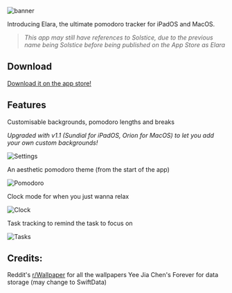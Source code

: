 
![banner](https://hc-cdn.hel1.your-objectstorage.com/s/v3/deb2916cbbc08047aa87c3cfa277be50e8586bf8_solstice_figma.png)

Introducing Elara, the ultimate pomodoro tracker for iPadOS and MacOS.

> _This app may still have references to Solstice, due to the previous name being Solstice before being published on the App Store as Elara_

## Download
[Download it on the app store!](https://apps.apple.com/us/app/elara/id6745421296)

## Features
Customisable backgrounds, pomodoro lengths and breaks

_Upgraded with v1.1 (Sundial for iPadOS, Orion for MacOS) to let you add your own custom backgrounds!_

![Settings](https://cloud-1ic9hmr97-hack-club-bot.vercel.app/3screenshot_2025-01-17_at_4.49.53_pm.png)

An aesthetic pomodoro theme (from the start of the app)

![Pomodoro](https://cloud-1ic9hmr97-hack-club-bot.vercel.app/0screenshot_2025-01-17_at_4.49.00_pm.png)

Clock mode for when you just wanna relax

![Clock](https://cloud-1ic9hmr97-hack-club-bot.vercel.app/2screenshot_2025-01-17_at_4.49.32_pm.png)

Task tracking to remind the task to focus on

![Tasks](https://cloud-1ic9hmr97-hack-club-bot.vercel.app/1screenshot_2025-01-17_at_4.49.12_pm.png)

## Credits:
Reddit's [r/Wallpaper](https://reddit.com/r/Wallpaper) for all the wallpapers
Yee Jia Chen's Forever for data storage (may change to SwiftData)
